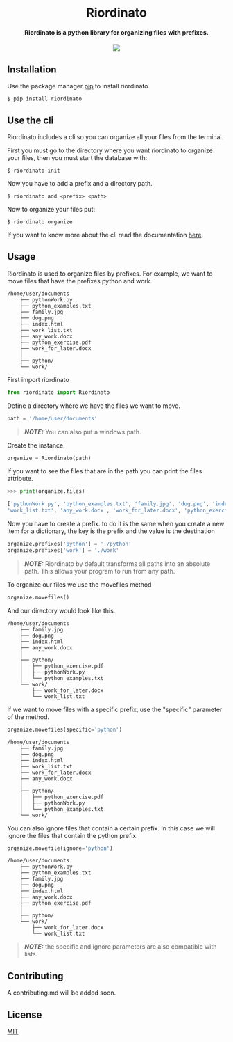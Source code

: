 <div align="center">
    <h1>Riordinato</h1>
    <h4>Riordinato is a python library for organizing files with prefixes.</h4>
</div>

<div align="center" width="60%" height="auto">
    <img src="./resources/riordinato_cli.gif">
</div>

## Installation

Use the package manager [pip](https://pypi.org/project/riordinato/) to install riordinato.

```console
$ pip install riordinato 
```

## Use the cli

Riordinato includes a cli so you can organize all your files from the terminal.

First you must go to the directory where you want riordinato to organize your files, then you must start the database with:

```console
$ riordinato init
```

Now you have to add a prefix and a directory path.

```console
$ riordinato add <prefix> <path>
```

Now to organize your files put:

```console
$ riordinato organize
```

If you want to know more about the cli read the documentation [here](./cli_docs.md).

## Usage

Riordinato is used to organize files by prefixes. For example, we want to move files that have the prefixes python and work.

```
/home/user/documents
    ├── pythonWork.py
    ├── python_examples.txt
    ├── family.jpg
    ├── dog.png
    ├── index.html
    ├── work_list.txt
    ├── any_work.docx
    ├── python_exercise.pdf
    ├── work_for_later.docx
    │
    ├── python/
    └── work/
```

First import riordinato

```py
from riordinato import Riordinato
```

Define a directory where we have the files we want to move.

```py
path = '/home/user/documents'
```
> **_NOTE:_** You can also put a windows path.

Create the instance.

```py
organize = Riordinato(path)
```

If you want to see the files that are in the path you can print the files attribute.

```py
>>> print(organize.files)

['pythonWork.py', 'python_examples.txt', 'family.jpg', 'dog.png', 'index.html', 
'work_list.txt', 'any_work.docx', 'work_for_later.docx', 'python_exercise.pdf']
```

Now you have to create a prefix. to do it is the same when you create a new item for a dictionary, the key is the prefix and the value is the destination

```py
organize.prefixes['python'] = './python'
organize.prefixes['work'] = './work' 
```
> **_NOTE:_** Riordinato by default transforms all paths into an absolute path. This allows your program to run from any path.

To organize our files we use the movefiles method

```py
organize.movefiles()
```

And our directory would look like this.

```
/home/user/documents
    ├── family.jpg
    ├── dog.png
    ├── index.html
    ├── any_work.docx          
    │
    ├── python/
    │   ├── python_exercise.pdf
    │   ├── pythonWork.py
    │   └── python_examples.txt
    └── work/
        ├── work_for_later.docx
        └── work_list.txt
```

If we want to move files with a specific prefix, use the "specific" parameter of the method.

```py
organize.movefiles(specific='python')
```

```
/home/user/documents
    ├── family.jpg
    ├── dog.png
    ├── index.html
    ├── work_list.txt
    ├── work_for_later.docx
    ├── any_work.docx
    │
    ├── python/
    │   ├── python_exercise.pdf
    │   ├── pythonWork.py
    │   └── python_examples.txt
    └── work/
```

You can also ignore files that contain a certain prefix. In this case we will ignore the files that contain the python prefix.

```py
organize.movefile(ignore='python')
```

```
/home/user/documents
    ├── pythonWork.py
    ├── python_examples.txt
    ├── family.jpg
    ├── dog.png
    ├── index.html
    ├── any_work.docx
    ├── python_exercise.pdf
    │
    ├── python/
    └── work/
        ├── work_for_later.docx
        └── work_list.txt
```

> **_NOTE:_** the specific and ignore parameters are also compatible with lists.

## Contributing
A contributing.md will be added soon.

## License
[MIT](https://choosealicense.com/licenses/mit/)

